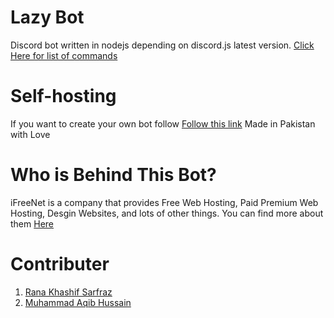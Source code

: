 # Lazy Bot
Discord bot written in nodejs depending on discord.js latest version.
<A href="https://github.com/iFreeNet-Host/Lazy-Bot/wiki">Click Here for list of commands</A>
# Self-hosting
If you want to create your own bot follow <a href="https://github.com/iFreeNet-Host/Lazy-Bot/wiki">Follow this link</a>
Made in Pakistan with Love
# Who is Behind This Bot?
iFreeNet is a company that provides Free Web Hosting, Paid Premium Web Hosting, Desgin Websites, and lots of other things. You can find more about them <a href="http://ifreenet.host">Here</a>
# Contributer
1. <a href="https://rana.fun">Rana Khashif Sarfraz</a>
2. <a href="https://mahofficial.win/">Muhammad Aqib Hussain</a>
